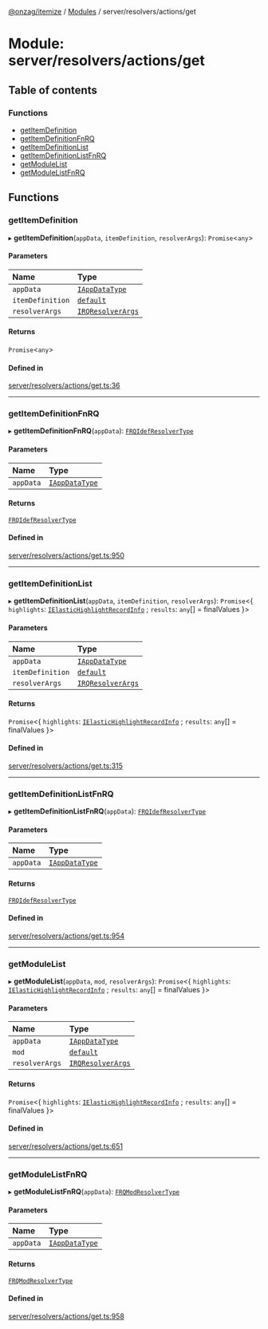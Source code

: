 [@onzag/itemize](../README.md) / [Modules](../modules.md) / server/resolvers/actions/get

# Module: server/resolvers/actions/get

## Table of contents

### Functions

- [getItemDefinition](server_resolvers_actions_get.md#getitemdefinition)
- [getItemDefinitionFnRQ](server_resolvers_actions_get.md#getitemdefinitionfnrq)
- [getItemDefinitionList](server_resolvers_actions_get.md#getitemdefinitionlist)
- [getItemDefinitionListFnRQ](server_resolvers_actions_get.md#getitemdefinitionlistfnrq)
- [getModuleList](server_resolvers_actions_get.md#getmodulelist)
- [getModuleListFnRQ](server_resolvers_actions_get.md#getmodulelistfnrq)

## Functions

### getItemDefinition

▸ **getItemDefinition**(`appData`, `itemDefinition`, `resolverArgs`): `Promise`\<`any`\>

#### Parameters

| Name | Type |
| :------ | :------ |
| `appData` | [`IAppDataType`](../interfaces/server.IAppDataType.md) |
| `itemDefinition` | [`default`](../classes/base_Root_Module_ItemDefinition.default.md) |
| `resolverArgs` | [`IRQResolverArgs`](../interfaces/base_Root_rq.IRQResolverArgs.md) |

#### Returns

`Promise`\<`any`\>

#### Defined in

[server/resolvers/actions/get.ts:36](https://github.com/onzag/itemize/blob/73e0c39e/server/resolvers/actions/get.ts#L36)

___

### getItemDefinitionFnRQ

▸ **getItemDefinitionFnRQ**(`appData`): [`FRQIdefResolverType`](base_Root_rq.md#frqidefresolvertype)

#### Parameters

| Name | Type |
| :------ | :------ |
| `appData` | [`IAppDataType`](../interfaces/server.IAppDataType.md) |

#### Returns

[`FRQIdefResolverType`](base_Root_rq.md#frqidefresolvertype)

#### Defined in

[server/resolvers/actions/get.ts:950](https://github.com/onzag/itemize/blob/73e0c39e/server/resolvers/actions/get.ts#L950)

___

### getItemDefinitionList

▸ **getItemDefinitionList**(`appData`, `itemDefinition`, `resolverArgs`): `Promise`\<\{ `highlights`: [`IElasticHighlightRecordInfo`](../interfaces/base_Root_Module_ItemDefinition_PropertyDefinition_types.IElasticHighlightRecordInfo.md) ; `results`: `any`[] = finalValues }\>

#### Parameters

| Name | Type |
| :------ | :------ |
| `appData` | [`IAppDataType`](../interfaces/server.IAppDataType.md) |
| `itemDefinition` | [`default`](../classes/base_Root_Module_ItemDefinition.default.md) |
| `resolverArgs` | [`IRQResolverArgs`](../interfaces/base_Root_rq.IRQResolverArgs.md) |

#### Returns

`Promise`\<\{ `highlights`: [`IElasticHighlightRecordInfo`](../interfaces/base_Root_Module_ItemDefinition_PropertyDefinition_types.IElasticHighlightRecordInfo.md) ; `results`: `any`[] = finalValues }\>

#### Defined in

[server/resolvers/actions/get.ts:315](https://github.com/onzag/itemize/blob/73e0c39e/server/resolvers/actions/get.ts#L315)

___

### getItemDefinitionListFnRQ

▸ **getItemDefinitionListFnRQ**(`appData`): [`FRQIdefResolverType`](base_Root_rq.md#frqidefresolvertype)

#### Parameters

| Name | Type |
| :------ | :------ |
| `appData` | [`IAppDataType`](../interfaces/server.IAppDataType.md) |

#### Returns

[`FRQIdefResolverType`](base_Root_rq.md#frqidefresolvertype)

#### Defined in

[server/resolvers/actions/get.ts:954](https://github.com/onzag/itemize/blob/73e0c39e/server/resolvers/actions/get.ts#L954)

___

### getModuleList

▸ **getModuleList**(`appData`, `mod`, `resolverArgs`): `Promise`\<\{ `highlights`: [`IElasticHighlightRecordInfo`](../interfaces/base_Root_Module_ItemDefinition_PropertyDefinition_types.IElasticHighlightRecordInfo.md) ; `results`: `any`[] = finalValues }\>

#### Parameters

| Name | Type |
| :------ | :------ |
| `appData` | [`IAppDataType`](../interfaces/server.IAppDataType.md) |
| `mod` | [`default`](../classes/base_Root_Module.default.md) |
| `resolverArgs` | [`IRQResolverArgs`](../interfaces/base_Root_rq.IRQResolverArgs.md) |

#### Returns

`Promise`\<\{ `highlights`: [`IElasticHighlightRecordInfo`](../interfaces/base_Root_Module_ItemDefinition_PropertyDefinition_types.IElasticHighlightRecordInfo.md) ; `results`: `any`[] = finalValues }\>

#### Defined in

[server/resolvers/actions/get.ts:651](https://github.com/onzag/itemize/blob/73e0c39e/server/resolvers/actions/get.ts#L651)

___

### getModuleListFnRQ

▸ **getModuleListFnRQ**(`appData`): [`FRQModResolverType`](base_Root_rq.md#frqmodresolvertype)

#### Parameters

| Name | Type |
| :------ | :------ |
| `appData` | [`IAppDataType`](../interfaces/server.IAppDataType.md) |

#### Returns

[`FRQModResolverType`](base_Root_rq.md#frqmodresolvertype)

#### Defined in

[server/resolvers/actions/get.ts:958](https://github.com/onzag/itemize/blob/73e0c39e/server/resolvers/actions/get.ts#L958)
